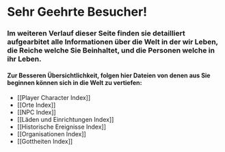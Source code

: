 # Sehr Geehrte Besucher!

### Im weiteren Verlauf dieser Seite finden sie detailliert aufgearbitet alle Informationen über die Welt in der wir Leben, die Reiche welche Sie Beinhaltet, und die Personen welche in ihr Leben.

#### Zur Besseren Übersichtlichkeit, folgen hier Dateien von denen aus Sie beginnen können sich in die Welt zu vertiefen:

- [[Player Character Index]]
- [[Orte Index]]
- [[NPC Index]]
- [[Läden und Einrichtungen Index]]
- [[Historische Ereignisse Index]]
- [[Organisationen Index]]
- [[Gottheiten Index]]